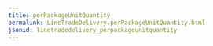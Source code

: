 ```yaml
---
title: perPackageUnitQuantity
permalink: LineTradeDelivery.perPackageUnitQuantity.html
jsonid: linetradedelivery_perpackageunitquantity
---
```


